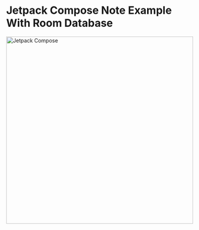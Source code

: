 # Jetpack Compose Note Example With Room Database

<div class="row">
  <img src= "screenshot/1.gif" alt="Jetpack Compose" width="500"/>  
</div>
